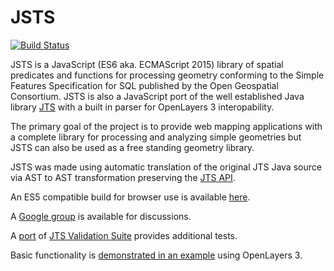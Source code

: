 # JSTS

[![Build Status](https://travis-ci.org/bjornharrtell/jsts.svg)](https://travis-ci.org/bjornharrtell/jsts)

JSTS is a JavaScript (ES6 aka. ECMAScript 2015) library of spatial predicates and functions for processing geometry conforming to the Simple Features Specification for SQL published by the Open Geospatial Consortium. JSTS is also a JavaScript port of the well established Java library [JTS](https://github.com/locationtech/jts) with a built in parser for OpenLayers 3 interopability.

The primary goal of the project is to provide web mapping applications with a complete library for processing and analyzing simple geometries but JSTS can also be used as a free standing geometry library.

JSTS was made using automatic translation of the original JTS Java source via AST to AST transformation preserving the [JTS API](http://bjornharrtell.github.io/jsts/1.0.0-beta1/apidocs/).

An ES5 compatible build for browser use is available [here](https://cdn.rawgit.com/bjornharrtell/jsts/gh-pages/1.0.0-beta1/jsts.min.js).

A [Google group](http://groups.google.com/group/jsts-devs) is available for discussions.

A [port](http://bjornharrtell.github.com/jsts/1.0.0-beta1/validationsuite/index.html) of [JTS Validation Suite](http://www.vividsolutions.com/jts/tests/index.html) provides additional tests.

Basic functionality is [demonstrated in an example](http://bjornharrtell.github.io/jsts/1.0.0-beta1/examples/demo.html) using OpenLayers 3.
